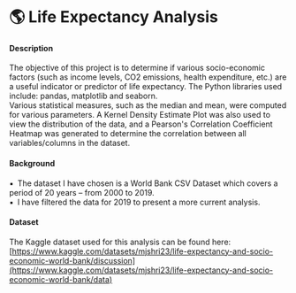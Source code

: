 # 🌎 Life Expectancy Analysis
#### Description
The objective of this project is to determine if various socio-economic factors (such as income levels, CO2 emissions, health expenditure, etc.) are a useful indicator or predictor of life expectancy. The Python libraries used include: pandas, matplotlib and seaborn. <br/>
Various statistical measures, such as the median and mean, were computed for various parameters. A Kernel Density Estimate Plot was also used to view the distribution of the data, and a Pearson's Correlation Coefficient Heatmap was generated to determine the correlation between all variables/columns in the dataset.


#### Background
▪&ensp;The dataset I have chosen is a World Bank CSV Dataset which covers a period of 20 years – from 2000 to 2019.<br/>
▪&ensp;I have filtered the data for 2019 to present a more current analysis.<br/>

#### Dataset
The Kaggle dataset used for this analysis can be found here:<br/> [https://www.kaggle.com/datasets/mjshri23/life-expectancy-and-socio-economic-world-bank/discussion](https://www.kaggle.com/datasets/mjshri23/life-expectancy-and-socio-economic-world-bank/data)
